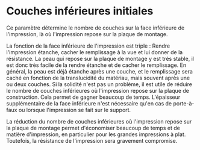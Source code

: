 Couches inférieures initiales
====
Ce paramètre détermine le nombre de couches sur la face inférieure de l'impression, là où l'impression repose sur la plaque de montage.

La fonction de la face inférieure de l'impression est triple : Rendre l'impression étanche, cacher le remplissage à la vue et lui donner de la résistance. La peau qui repose sur la plaque de montage y est très stable, il est donc très facile de la rendre étanche et de cacher le remplissage. En général, la peau est déjà étanche après une couche, et le remplissage sera caché en fonction de la translucidité du matériau, mais souvent après une ou deux couches. Si la solidité n'est pas un problème, il est utile de réduire le nombre de couches inférieures où l'impression repose sur la plaque de construction. Cela permet de gagner beaucoup de temps. L'épaisseur supplémentaire de la face inférieure n'est nécessaire qu'en cas de porte-à-faux ou lorsque l'impression se fait sur le support.

La réduction du nombre de couches inférieures où l'impression repose sur la plaque de montage permet d'économiser beaucoup de temps et de matière d'impression, en particulier pour les grandes impressions à plat. Toutefois, la résistance de l'impression sera gravement compromise.
